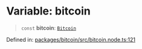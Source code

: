 # Variable: bitcoin

> `const` **bitcoin**: [`Bitcoin`](../classes/Bitcoin.md)

Defined in: [packages/bitcoin/src/bitcoin.node.ts:121](https://github.com/dcdpr/did-btcr2-js/blob/c82bc5c69016e1146a0c52c6e6b21621f5abd6d4/packages/bitcoin/src/bitcoin.node.ts#L121)
